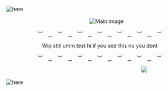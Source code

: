![here](https://i.postimg.cc/B6pMD64L/Untitled501-20240618221119.png)

　　　　　　　　　　　　　　　　![Main image](https://i.postimg.cc/d0x2rSfF/ezgif-1-0c94953490.gif)

<p align="center"> ︶　‿　︶　‿　︶　‿　︶　‿　︶　‿　︶　‿　︶　　 </p>

<p align="center"> Wip still umm test hi if you see this no you dont </p>

<p align="center"> ︶　‿　︶　‿　︶　‿　︶　‿　︶　‿　︶　‿　︶　　 </p>

　　　　　　　　　　　　　　　　　　　　　　　　　　![](https://komarev.com/ghpvc/?username=ultjake&color=1f9400)

![here](https://i.postimg.cc/wMBFkpjW/Untitled501-20240618221136.png)
